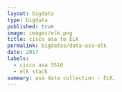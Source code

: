 ```yaml
---
layout: bigdata
type: bigdata
published: true
image: images/elk.png
title: cisco asa to ELK
permalink: bigdatas/data-asa-elk
date: 2017
labels:
  - cisco asa 5510
  - elk stack
summary: asa data collection - ELK.
---
```


